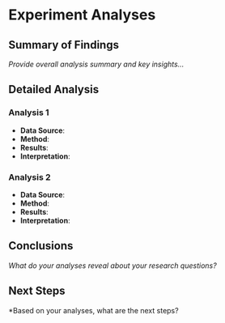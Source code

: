 

# Experiment Analyses

## Summary of Findings

*Provide overall analysis summary and key insights...*

## Detailed Analysis

### Analysis 1
- **Data Source**: 
- **Method**: 
- **Results**: 
- **Interpretation**: 

### Analysis 2
- **Data Source**: 
- **Method**: 
- **Results**: 
- **Interpretation**: 

## Conclusions

*What do your analyses reveal about your research questions?*

## Next Steps

*Based on your analyses, what are the next steps?

